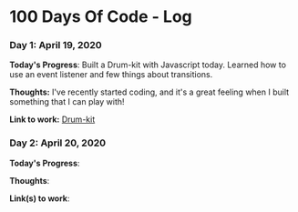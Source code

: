 # 100 Days Of Code - Log

### Day 1: April 19, 2020

**Today's Progress**: Built a Drum-kit with Javascript today. Learned how to use an event listener and few things about transitions.

**Thoughts:** I've recently started coding, and it's a great feeling when I  built something that I can play with!

**Link to work:** [Drum-kit](https://hmnth07.github.io/drum-kit/)

### Day 2: April 20, 2020

**Today's Progress**:

**Thoughts**: 

**Link(s) to work**:



